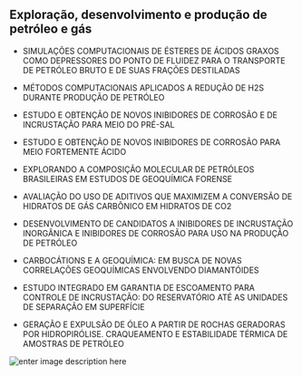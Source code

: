

## Exploração, desenvolvimento e produção de petróleo e gás

  

- SIMULAÇÕES COMPUTACIONAIS DE ÉSTERES DE ÁCIDOS GRAXOS COMO DEPRESSORES DO PONTO DE FLUIDEZ PARA O TRANSPORTE DE PETRÓLEO BRUTO E DE SUAS FRAÇÕES DESTILADAS

  

- MÉTODOS COMPUTACIONAIS APLICADOS A REDUÇÃO DE H2S DURANTE PRODUÇÃO DE PETRÓLEO

  

- ESTUDO E OBTENÇÃO DE NOVOS INIBIDORES DE CORROSÃO E DE INCRUSTAÇÃO PARA MEIO DO PRÉ-SAL

  

- ESTUDO E OBTENÇÃO DE NOVOS INIBIDORES DE CORROSÃO PARA MEIO FORTEMENTE ÁCIDO

  

- EXPLORANDO A COMPOSIÇÃO MOLECULAR DE PETRÓLEOS BRASILEIRAS EM ESTUDOS DE GEOQUÍMICA FORENSE

  

- AVALIAÇÃO DO USO DE ADITIVOS QUE MAXIMIZEM A CONVERSÃO DE HIDRATOS DE GÁS CARBÔNICO EM HIDRATOS DE CO2

  

- DESENVOLVIMENTO DE CANDIDATOS A INIBIDORES DE INCRUSTAÇÃO INORGÂNICA E INIBIDORES DE CORROSÃO PARA USO NA PRODUÇÃO DE PETRÓLEO

  

- CARBOCÁTIONS E A GEOQUÍMICA: EM BUSCA DE NOVAS CORRELAÇÕES GEOQUÍMICAS ENVOLVENDO DIAMANTÓIDES

  

- ESTUDO INTEGRADO EM GARANTIA DE ESCOAMENTO PARA CONTROLE DE INCRUSTAÇÃO: DO RESERVATÓRIO ATÉ AS UNIDADES DE SEPARAÇÃO EM SUPERFÍCIE

  
- GERAÇÃO E EXPULSÃO DE ÓLEO A PARTIR DE ROCHAS GERADORAS POR HIDROPIRÓLISE. CRAQUEAMENTO E ESTABILIDADE TÉRMICA DE AMOSTRAS DE PETRÓLEO

![enter image description here](../img/exploracao.png)






  





